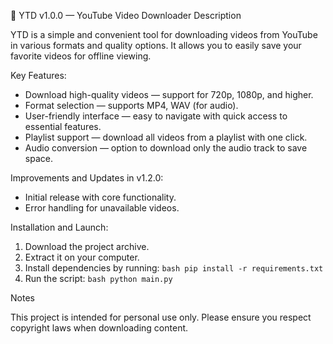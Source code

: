 🎉 YTD v1.0.0 — YouTube Video Downloader
Description

YTD is a simple and convenient tool for downloading videos from YouTube in various formats and quality options. It allows you to easily save your favorite videos for offline viewing.

Key Features:

- Download high-quality videos — support for 720p, 1080p, and higher.
- Format selection — supports MP4, WAV (for audio).
- User-friendly interface — easy to navigate with quick access to essential features.
- Playlist support — download all videos from a playlist with one click.
- Audio conversion — option to download only the audio track to save space.

Improvements and Updates in v1.2.0:

- Initial release with core functionality.
- Error handling for unavailable videos.

Installation and Launch:

1. Download the project archive.
2. Extract it on your computer.
3. Install dependencies by running:
    `bash pip install -r requirements.txt`
4. Run the script:
    `bash python main.py`

Notes

This project is intended for personal use only. Please ensure you respect copyright laws when downloading content.
